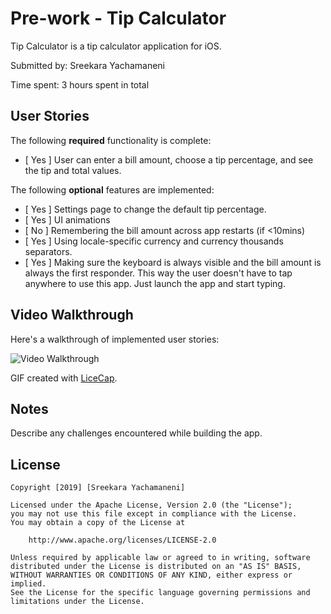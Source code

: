 # Pre-work - Tip Calculator

Tip Calculator is a tip calculator application for iOS.

Submitted by: Sreekara Yachamaneni

Time spent: 3 hours spent in total

## User Stories

The following **required** functionality is complete:

* [ Yes ] User can enter a bill amount, choose a tip percentage, and see the tip and total values.

The following **optional** features are implemented:
* [ Yes ] Settings page to change the default tip percentage.
* [ Yes ] UI animations
* [ No ] Remembering the bill amount across app restarts (if <10mins)
* [ Yes ] Using locale-specific currency and currency thousands separators.
* [ Yes ] Making sure the keyboard is always visible and the bill amount is always the first responder. This way the user doesn't have to tap anywhere to use this app. Just launch the app and start typing.

## Video Walkthrough 

Here's a walkthrough of implemented user stories:

<img src='http://i.imgur.com/link/to/your/gif/file.gif' title='Video Walkthrough' width='' alt='Video Walkthrough' />

GIF created with [LiceCap](http://www.cockos.com/licecap/).

## Notes

Describe any challenges encountered while building the app.

## License

    Copyright [2019] [Sreekara Yachamaneni]

    Licensed under the Apache License, Version 2.0 (the "License");
    you may not use this file except in compliance with the License.
    You may obtain a copy of the License at

        http://www.apache.org/licenses/LICENSE-2.0

    Unless required by applicable law or agreed to in writing, software
    distributed under the License is distributed on an "AS IS" BASIS,
    WITHOUT WARRANTIES OR CONDITIONS OF ANY KIND, either express or implied.
    See the License for the specific language governing permissions and
    limitations under the License.
